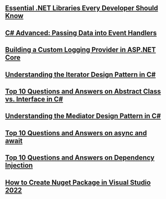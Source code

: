 
## [Essential .NET Libraries Every Developer Should Know](https://dev.to/bytehide/essential-net-libraries-every-developer-should-know-1lp3?bb=180937)

## [C# Advanced: Passing Data into Event Handlers](https://dev.to/moh_moh701/c-advanced-passing-data-into-event-handlers-4gm1?bb=182108)

## [Building a Custom Logging Provider in ASP.NET Core](https://dev.to/mohammedahmed/building-a-custom-logging-provider-in-aspnet-core-437n?bb=184572)

## [Understanding the Iterator Design Pattern in C#](https://dotnet-fullstack-dev.blogspot.com/2024/07/Understanding%20the%20Iterator%20Design%20Pattern%20in%20C.html)

## [Top 10 Questions and Answers on Abstract Class vs. Interface in C#](https://dotnet-fullstack-dev.blogspot.com/2024/07/Top%2010%20Questions%20and%20Answers%20on%20Abstract%20Class%20vs.%20Interface%20in%20C.html)

## [Understanding the Mediator Design Pattern in C#](https://dotnet-fullstack-dev.blogspot.com/2024/07/blog-post_25.html)

## [Top 10 Questions and Answers on async and await](https://dotnet-fullstack-dev.blogspot.com/2024/07/top-10-questions-and-answers-on-async.html)

## [Top 10 Questions and Answers on Dependency Injection](https://dotnet-fullstack-dev.blogspot.com/2024/07/blog-post_18.html)

## [How to Create Nuget Package in Visual Studio 2022](https://medium.com/@serkutyildirim/how-to-create-nuget-package-in-visual-studio-2022-fa7f734da854)


